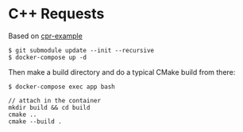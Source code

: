 # C++ Requests

Based on [cpr-example](https://github.com/whoshuu/cpr-example)

```
$ git submodule update --init --recursive
$ docker-compose up -d
```

Then make a build directory and do a typical CMake build from there:

```
$ docker-compose exec app bash

// attach in the container
mkdir build && cd build
cmake ..
cmake --build .
```